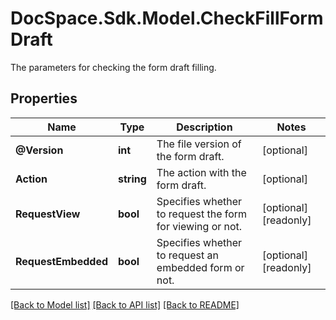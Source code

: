 # DocSpace.Sdk.Model.CheckFillFormDraft
The parameters for checking the form draft filling.

## Properties

Name | Type | Description | Notes
------------ | ------------- | ------------- | -------------
**@Version** | **int** | The file version of the form draft. | [optional] 
**Action** | **string** | The action with the form draft. | [optional] 
**RequestView** | **bool** | Specifies whether to request the form for viewing or not. | [optional] [readonly] 
**RequestEmbedded** | **bool** | Specifies whether to request an embedded form or not. | [optional] [readonly] 

[[Back to Model list]](../README.md#documentation-for-models) [[Back to API list]](../README.md#documentation-for-api-endpoints) [[Back to README]](../README.md)

